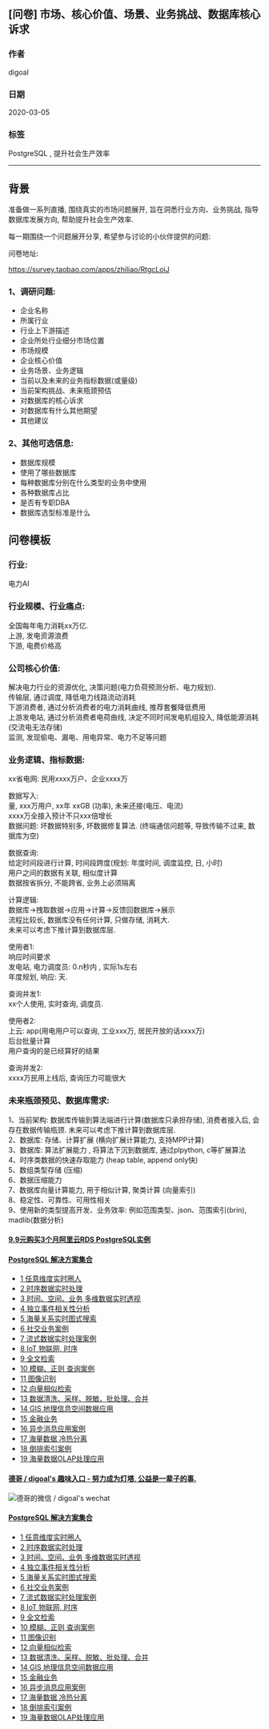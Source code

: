 ## [问卷] 市场、核心价值、场景、业务挑战、数据库核心诉求         
                               
### 作者                               
digoal                              
                              
### 日期                              
2020-03-05                             
                              
### 标签                              
PostgreSQL , 提升社会生产效率         
                              
----                              
                              
## 背景            
准备做一系列直播, 围绕真实的市场问题展开, 旨在洞悉行业方向、业务挑战, 指导数据库发展方向, 帮助提升社会生产效率.    
    
每一期围绕一个问题展开分享, 希望参与讨论的小伙伴提供的问题:     
    
问卷地址:    
    
https://survey.taobao.com/apps/zhiliao/RtgcLoiJ  
    
### 1、调研问题:    
- 企业名称  
- 所属行业    
- 行业上下游描述    
- 企业所处行业细分市场位置    
- 市场规模    
- 企业核心价值    
- 业务场景、业务逻辑   
- 当前以及未来的业务指标数据(或量级)    
- 当前架构挑战、未来瓶颈预估   
- 对数据库的核心诉求    
- 对数据库有什么其他期望    
- 其他建议    
    
### 2、其他可选信息:    
- 数据库规模    
- 使用了哪些数据库    
- 每种数据库分别在什么类型的业务中使用    
- 各种数据库占比    
- 是否有专职DBA    
- 数据库选型标准是什么    
      
## 问卷模板    
### 行业:     
电力AI     
    
### 行业规模、行业痛点:    
全国每年电力消耗xx万亿.     
上游, 发电资源浪费    
下游, 电费价格高    
    
### 公司核心价值:     
解决电力行业的资源优化, 决策问题(电力负荷预测分析、电力规划).     
传输层, 通过调度, 降低电力线路流动消耗     
下游消费者, 通过分析消费者的电力消耗曲线, 推荐套餐降低费用     
上游发电站, 通过分析消费者电荷曲线, 决定不同时间发电机组投入, 降低能源消耗(交流电无法存储)     
监测, 发现偷电、漏电、用电异常、电力不足等问题     
    
### 业务逻辑、指标数据:    
xx省电网: 民用xxxx万户、企业xxxx万    
    
数据写入:     
量, xxx万用户, xx年 xxGB (功率), 未来还接(电压、电流)     
xxxx万全接入预计不只xxx倍增长    
数据问题: 坏数据特别多, 坏数据修复算法. (终端通信问题等, 导致传输不过来, 数据库为空)     
    
数据查询:     
给定时间段进行计算, 时间段跨度(规划: 年度时间, 调度监控, 日, 小时)    
用户之间的数据有关联, 相似度计算    
数据按省拆分, 不能跨省, 业务上必须隔离    
    
计算逻辑:     
数据库->拽取数据->应用->计算->反馈回数据库->展示    
流程比较长, 数据库没有任何计算, 只做存储, 消耗大.    
未来可以考虑下推计算到数据库层.     
    
使用者1:     
响应时间要求     
发电站, 电力调度员: 0.n秒内 , 实际1s左右    
年度规划, 响应: 天.     
    
查询并发1:     
xx个人使用, 实时查询, 调度员.     
    
使用者2:     
上云: app(用电用户可以查询, 工业xxx万, 居民开放的话xxxx万)      
后台批量计算    
用户查询的是已经算好的结果     
    
查询并发2:    
xxxx万民用上线后, 查询压力可能很大     
    
### 未来瓶颈预见、数据库需求:     
1、当前架构: 数据库传输到算法端进行计算(数据库只承担存储), 消费者接入后, 会存在数据传输瓶颈. 未来可以考虑下推计算到数据库层.     
2、数据库: 存储、计算扩展 (横向扩展计算能力, 支持MPP计算)    
3、数据库: 算法扩展能力 , 将算法下沉到数据库, 通过plpython, c等扩展算法    
4、时序类数据的快速存取能力 (heap table, append only快)    
5、数组类型存储 (压缩)    
6、数据压缩能力     
7、数据库向量计算能力, 用于相似计算, 聚类计算 (向量索引)     
8、稳定性、可靠性、可用性相关     
9、使用新的类型提高开发、业务效率: 例如范围类型、json、范围索引(brin), madlib(数据分析)    
    
    
  
  
  
  
  
  
  
  
  
  
  
  
  
  
  
  
  
  
  
  
  
  
  
  
  
#### [9.9元购买3个月阿里云RDS PostgreSQL实例](https://www.aliyun.com/database/postgresqlactivity "57258f76c37864c6e6d23383d05714ea")
  
  
#### [PostgreSQL 解决方案集合](https://yq.aliyun.com/topic/118 "40cff096e9ed7122c512b35d8561d9c8")
- [1 任意维度实时圈人](https://yq.aliyun.com/topic/118 "40cff096e9ed7122c512b35d8561d9c8")
- [2 时序数据实时处理](https://yq.aliyun.com/topic/118 "40cff096e9ed7122c512b35d8561d9c8")
- [3 时间、空间、业务 多维数据实时透视](https://yq.aliyun.com/topic/118 "40cff096e9ed7122c512b35d8561d9c8")
- [4 独立事件相关性分析](https://yq.aliyun.com/topic/118 "40cff096e9ed7122c512b35d8561d9c8")
- [5 海量关系实时图式搜索](https://yq.aliyun.com/topic/118 "40cff096e9ed7122c512b35d8561d9c8")
- [6 社交业务案例](https://yq.aliyun.com/topic/118 "40cff096e9ed7122c512b35d8561d9c8")
- [7 流式数据实时处理案例](https://yq.aliyun.com/topic/118 "40cff096e9ed7122c512b35d8561d9c8")
- [8 IoT 物联网, 时序](https://yq.aliyun.com/topic/118 "40cff096e9ed7122c512b35d8561d9c8")
- [9 全文检索](https://yq.aliyun.com/topic/118 "40cff096e9ed7122c512b35d8561d9c8")
- [10 模糊、正则 查询案例](https://yq.aliyun.com/topic/118 "40cff096e9ed7122c512b35d8561d9c8")
- [11 图像识别](https://yq.aliyun.com/topic/118 "40cff096e9ed7122c512b35d8561d9c8")
- [12 向量相似检索](https://yq.aliyun.com/topic/118 "40cff096e9ed7122c512b35d8561d9c8")
- [13 数据清洗、采样、脱敏、批处理、合并](https://yq.aliyun.com/topic/118 "40cff096e9ed7122c512b35d8561d9c8")
- [14 GIS 地理信息空间数据应用](https://yq.aliyun.com/topic/118 "40cff096e9ed7122c512b35d8561d9c8")
- [15 金融业务](https://yq.aliyun.com/topic/118 "40cff096e9ed7122c512b35d8561d9c8")
- [16 异步消息应用案例](https://yq.aliyun.com/topic/118 "40cff096e9ed7122c512b35d8561d9c8")
- [17 海量数据 冷热分离](https://yq.aliyun.com/topic/118 "40cff096e9ed7122c512b35d8561d9c8")
- [18 倒排索引案例](https://yq.aliyun.com/topic/118 "40cff096e9ed7122c512b35d8561d9c8")
- [19 海量数据OLAP处理应用](https://yq.aliyun.com/topic/118 "40cff096e9ed7122c512b35d8561d9c8")
  
  
#### [德哥 / digoal's 趣味入口 - 努力成为灯塔, 公益是一辈子的事.](https://github.com/digoal/blog/blob/master/README.md "22709685feb7cab07d30f30387f0a9ae")
  
  
![德哥的微信 / digoal's wechat](../pic/digoal_weixin.jpg "f7ad92eeba24523fd47a6e1a0e691b59")
  
  
#### [PostgreSQL 解决方案集合](https://yq.aliyun.com/topic/118 "40cff096e9ed7122c512b35d8561d9c8")
- [1 任意维度实时圈人](https://yq.aliyun.com/topic/118 "40cff096e9ed7122c512b35d8561d9c8")
- [2 时序数据实时处理](https://yq.aliyun.com/topic/118 "40cff096e9ed7122c512b35d8561d9c8")
- [3 时间、空间、业务 多维数据实时透视](https://yq.aliyun.com/topic/118 "40cff096e9ed7122c512b35d8561d9c8")
- [4 独立事件相关性分析](https://yq.aliyun.com/topic/118 "40cff096e9ed7122c512b35d8561d9c8")
- [5 海量关系实时图式搜索](https://yq.aliyun.com/topic/118 "40cff096e9ed7122c512b35d8561d9c8")
- [6 社交业务案例](https://yq.aliyun.com/topic/118 "40cff096e9ed7122c512b35d8561d9c8")
- [7 流式数据实时处理案例](https://yq.aliyun.com/topic/118 "40cff096e9ed7122c512b35d8561d9c8")
- [8 IoT 物联网, 时序](https://yq.aliyun.com/topic/118 "40cff096e9ed7122c512b35d8561d9c8")
- [9 全文检索](https://yq.aliyun.com/topic/118 "40cff096e9ed7122c512b35d8561d9c8")
- [10 模糊、正则 查询案例](https://yq.aliyun.com/topic/118 "40cff096e9ed7122c512b35d8561d9c8")
- [11 图像识别](https://yq.aliyun.com/topic/118 "40cff096e9ed7122c512b35d8561d9c8")
- [12 向量相似检索](https://yq.aliyun.com/topic/118 "40cff096e9ed7122c512b35d8561d9c8")
- [13 数据清洗、采样、脱敏、批处理、合并](https://yq.aliyun.com/topic/118 "40cff096e9ed7122c512b35d8561d9c8")
- [14 GIS 地理信息空间数据应用](https://yq.aliyun.com/topic/118 "40cff096e9ed7122c512b35d8561d9c8")
- [15 金融业务](https://yq.aliyun.com/topic/118 "40cff096e9ed7122c512b35d8561d9c8")
- [16 异步消息应用案例](https://yq.aliyun.com/topic/118 "40cff096e9ed7122c512b35d8561d9c8")
- [17 海量数据 冷热分离](https://yq.aliyun.com/topic/118 "40cff096e9ed7122c512b35d8561d9c8")
- [18 倒排索引案例](https://yq.aliyun.com/topic/118 "40cff096e9ed7122c512b35d8561d9c8")
- [19 海量数据OLAP处理应用](https://yq.aliyun.com/topic/118 "40cff096e9ed7122c512b35d8561d9c8")
  
